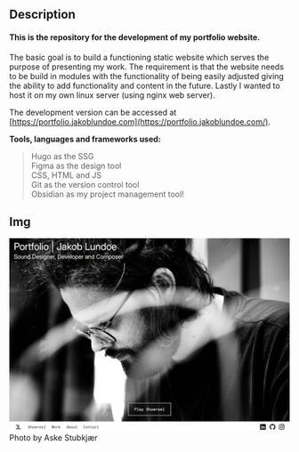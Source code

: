 ## Description
#### This is the repository for the development of my portfolio website.

The basic goal is to build a functioning static website which serves the purpose of presenting my work. The requirement is that the website needs to be build in modules with the functionality of being easily adjusted giving the ability to add functionality and content in the future. Lastly I wanted to host it on my own linux server (using nginx web server).

The development version can be accessed at [https://portfolio.jakoblundoe.com](https://portfolio.jakoblundoe.com/).

**Tools, languages and frameworks used:** <br>
> Hugo as the SSG<br>
> Figma as the design tool<br>
> CSS, HTML and JS<br>
> Git as the version control tool<br>
> Obsidian as my project management tool!

## Img

![landing_page_img](portfolio_landingpage_img.png)
Photo by Aske Stubkjær